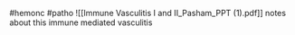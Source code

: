 #hemonc #patho 
![[Immune Vasculitis I and II_Pasham_PPT (1).pdf]]
notes about this 
immune mediated vasculitis 
